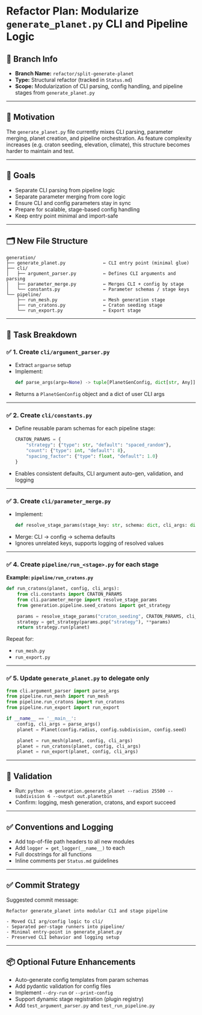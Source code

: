 # Refactor Plan: Modularize `generate_planet.py` CLI and Pipeline Logic

## 📌 Branch Info
- **Branch Name:** `refactor/split-generate-planet`
- **Type:** Structural refactor (tracked in `Status.md`)
- **Scope:** Modularization of CLI parsing, config handling, and pipeline stages from `generate_planet.py`

---

## 🧠 Motivation
The `generate_planet.py` file currently mixes CLI parsing, parameter merging, planet creation, and pipeline orchestration. As feature complexity increases (e.g. craton seeding, elevation, climate), this structure becomes harder to maintain and test.

---

## 🧩 Goals
- Separate CLI parsing from pipeline logic
- Separate parameter merging from core logic
- Ensure CLI and config parameters stay in sync
- Prepare for scalable, stage-based config handling
- Keep entry point minimal and import-safe

---

## 🗂️ New File Structure
```
generation/
├── generate_planet.py              ← CLI entry point (minimal glue)
├── cli/
│   ├── argument_parser.py          ← Defines CLI arguments and parsing
│   ├── parameter_merge.py          ← Merges CLI + config by stage
│   └── constants.py                ← Parameter schemas / stage keys
└── pipeline/
    ├── run_mesh.py                 ← Mesh generation stage
    ├── run_cratons.py              ← Craton seeding stage
    └── run_export.py               ← Export stage
```

---

## 📜 Task Breakdown

### ✅ 1. Create `cli/argument_parser.py`
- Extract `argparse` setup
- Implement:
  ```python
  def parse_args(argv=None) -> tuple[PlanetGenConfig, dict[str, Any]]:
  ```
- Returns a `PlanetGenConfig` object and a dict of user CLI args

---

### ✅ 2. Create `cli/constants.py`
- Define reusable param schemas for each pipeline stage:
  ```python
  CRATON_PARAMS = {
      "strategy": {"type": str, "default": "spaced_random"},
      "count": {"type": int, "default": 8},
      "spacing_factor": {"type": float, "default": 1.0}
  }
  ```
- Enables consistent defaults, CLI argument auto-gen, validation, and logging

---

### ✅ 3. Create `cli/parameter_merge.py`
- Implement:
  ```python
  def resolve_stage_params(stage_key: str, schema: dict, cli_args: dict, config: PlanetGenConfig) -> dict
  ```
- Merge: CLI → config → schema defaults
- Ignores unrelated keys, supports logging of resolved values

---

### ✅ 4. Create `pipeline/run_<stage>.py` for each stage
**Example: `pipeline/run_cratons.py`**
```python
def run_cratons(planet, config, cli_args):
    from cli.constants import CRATON_PARAMS
    from cli.parameter_merge import resolve_stage_params
    from generation.pipeline.seed_cratons import get_strategy

    params = resolve_stage_params("craton_seeding", CRATON_PARAMS, cli_args, config)
    strategy = get_strategy(params.pop("strategy"), **params)
    return strategy.run(planet)
```
Repeat for:
- `run_mesh.py`
- `run_export.py`

---

### ✅ 5. Update `generate_planet.py` to delegate only
```python
from cli.argument_parser import parse_args
from pipeline.run_mesh import run_mesh
from pipeline.run_cratons import run_cratons
from pipeline.run_export import run_export

if __name__ == '__main__':
    config, cli_args = parse_args()
    planet = Planet(config.radius, config.subdivision, config.seed)

    planet = run_mesh(planet, config, cli_args)
    planet = run_cratons(planet, config, cli_args)
    planet = run_export(planet, config, cli_args)
```

---

## 🧪 Validation
- Run: `python -m generation.generate_planet --radius 25500 --subdivision 6 --output out.planetbin`
- Confirm: logging, mesh generation, cratons, and export succeed

---

## ✅ Conventions and Logging
- Add top-of-file path headers to all new modules
- Add `logger = get_logger(__name__)` to each
- Full docstrings for all functions
- Inline comments per `Status.md` guidelines

---

## ✅ Commit Strategy
Suggested commit message:
```text
Refactor generate_planet into modular CLI and stage pipeline

- Moved CLI arg/config logic to cli/
- Separated per-stage runners into pipeline/
- Minimal entry-point in generate_planet.py
- Preserved CLI behavior and logging setup
```

---

## 📦 Optional Future Enhancements
- Auto-generate config templates from param schemas
- Add pydantic validation for config files
- Implement `--dry-run` or `--print-config`
- Support dynamic stage registration (plugin registry)
- Add `test_argument_parser.py` and `test_run_pipeline.py`
